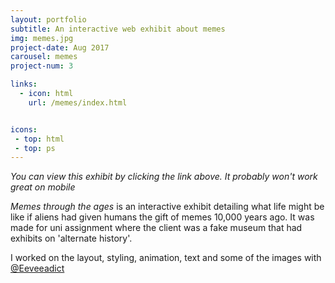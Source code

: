 ```yaml
---
layout: portfolio
subtitle: An interactive web exhibit about memes
img: memes.jpg
project-date: Aug 2017
carousel: memes
project-num: 3

links:
  - icon: html
    url: /memes/index.html


icons:
 - top: html
 - top: ps
---
```


*You can view this exhibit by clicking the link above. It probably won't work great on mobile*

*Memes through the ages* is an interactive exhibit detailing what life might be like if aliens had given humans the gift of memes 10,000 years ago. It was made for uni assignment where the client was a fake museum that had exhibits on 'alternate history'.

I worked on the layout, styling, animation, text and some of the images with [@Eeveeadict](https://twitter.com/Eeveeadict)